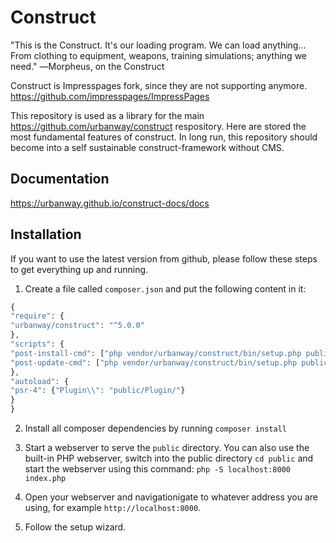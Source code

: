 # Construct
"This is the Construct. It's our loading program. We can load anything... From clothing to equipment, weapons, training simulations; anything we need."  ―Morpheus, on the Construct

Construct is Impresspages fork, since they are not supporting anymore. https://github.com/impresspages/ImpressPages

This repository is used as a library for the main https://github.com/urbanway/construct respository. Here are stored the most fundamental features of construct. In long run, this repository should become into a self sustainable construct-framework without CMS.
## Documentation
https://urbanway.github.io/construct-docs/docs


## Installation

If you want to use the latest version from github, please follow these steps to get everything up and running.

1. Create a file called `composer.json` and put the following content in it:

```php
{
"require": {
"urbanway/construct": "^5.0.0"
},
"scripts": {
"post-install-cmd": ["php vendor/urbanway/construct/bin/setup.php public"],
"post-update-cmd": ["php vendor/urbanway/construct/bin/setup.php public"]
},
"autoload": {
"psr-4": {"Plugin\\": "public/Plugin/"}
}
}
```

2. Install all composer dependencies by running `composer install`

3. Start a webserver to serve the `public` directory. You can also use the built-in PHP webserver, switch into the public directory `cd public` and start the webserver using this command: `php -S localhost:8000 index.php`

4. Open your webserver and navigationigate to whatever address you are using, for example `http://localhost:8000`.

5. Follow the setup wizard.
